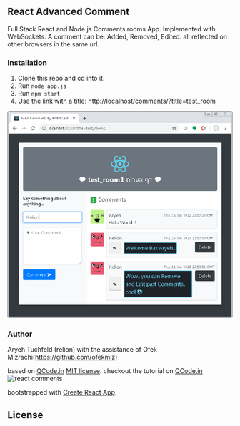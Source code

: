 ## React Advanced Comment

Full Stack React and Node.js Comments rooms App. Implemented with WebSockets.
A comment can be: Added, Removed, Edited. all reflected on other browsers in the same url.

### Installation

1.  Clone this repo and cd into it.
2.  Run `node app.js`
3.  Run `npm start`
4.  Use the link with a title: http://localhost/comments/?title=test_room

<img src="images/advance_react_comments_room_snapshot.png" title="Advance react comments room snapshot">

### Author

Aryeh Tuchfeld (relion)
with the assistance of Ofek Mizrachi(https://github.com/ofekmiz)

based on [QCode.in](http://www.qcode.in)
[MIT license](http://opensource.org/licenses/MIT).
checkout the tutorial on [QCode.in](https://www.qcode.in/learn-react-by-creating-a-comment-app)
![react comments](https://i2.wp.com/www.qcode.in/wp-content/uploads/2018/07/react-comment-app.png?resize=1200%2C811&ssl=1)

bootstrapped with [Create React App](https://github.com/facebookincubator/create-react-app).

## License
